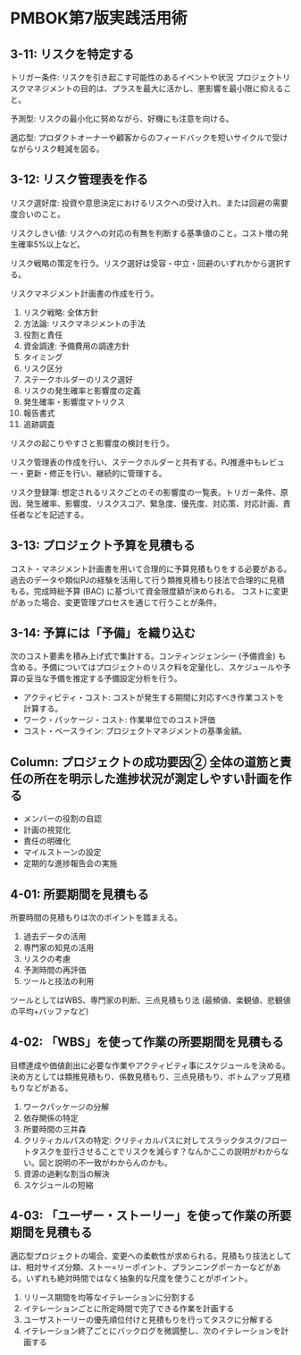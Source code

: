 # PMBOK第7版実践活用術

## 3-11: リスクを特定する

トリガー条件: リスクを引き起こす可能性のあるイベントや状況
プロジェクトリスクマネジメントの目的は、プラスを最大に活かし、悪影響を最小限に抑えること。

予測型: リスクの最小化に努めながら、好機にも注意を向ける。

適応型: プロダクトオーナーや顧客からのフィードバックを短いサイクルで受けながらリスク軽減を図る。

## 3-12: リスク管理表を作る

リスク選好度: 投資や意思決定におけるリスクへの受け入れ、または回避の需要度合いのこと。

リスクしきい値: リスクへの対応の有無を判断する基準値のこと。コスト増の発生確率5%以上など。

リスク戦略の策定を行う。リスク選好は受容・中立・回避のいずれかから選択する。

リスクマネジメント計画書の作成を行う。

1. リスク戦略: 全体方針
2. 方法論: リスクマネジメントの手法
3. 役割と責任
4. 資金調達: 予備費用の調達方針
5. タイミング
6. リスク区分
7. ステークホルダーのリスク選好
8. リスクの発生確率と影響度の定義
9. 発生確率・影響度マトリクス
10. 報告書式
11. 追跡調査

リスクの起こりやすさと影響度の検討を行う。

リスク管理表の作成を行い、ステークホルダーと共有する。PJ推進中もレビュー・更新・修正を行い、継続的に管理する。

リスク登録簿: 想定されるリスクごとのその影響度の一覧表。トリガー条件、原因、発生確率、影響度、リスクスコア、緊急度、優先度、対応策、対応計画、責任者などを記述する。

## 3-13: プロジェクト予算を見積もる

コスト・マネジメント計画書を用いて合理的に予算見積もりをする必要がある。過去のデータや類似PJの経験を活用して行う類推見積もり技法で合理的に見積もる。完成時総予算 (BAC) に基づいて資金限度額が決められる。
コストに変更があった場合、変更管理プロセスを通じて行うことが条件。

## 3-14: 予算には「予備」を織り込む

次のコスト要素を積み上げ式で集計する。コンティンジェンシー (予備資金) も含める。予備についてはプロジェクトのリスク料を定量化し、スケジュールや予算の妥当な予備を推定する予備設定分析を行う。

- アクティビティ・コスト: コストが発生する期間に対応すべき作業コストを計算する。
- ワーク・パッケージ・コスト: 作業単位でのコスト評価
- コスト・ベースライン: プロジェクトマネジメントの基準金額。

## Column: プロジェクトの成功要因② 全体の道筋と責任の所在を明示した進捗状況が測定しやすい計画を作る

- メンバーの役割の自認
- 計画の視覚化
- 責任の明確化
- マイルストーンの設定
- 定期的な進捗報告会の実施

## 4-01: 所要期間を見積もる

所要時間の見積もりは次のポイントを踏まえる。

1. 過去データの活用
2. 専門家の知見の活用
3. リスクの考慮
4. 予測時間の再評価
5. ツールと技法の利用

ツールとしてはWBS、専門家の判断、三点見積もり法 (最頻値、楽観値、悲観値の平均+バッファなど)

## 4-02: 「WBS」を使って作業の所要期間を見積もる

目標達成や価値創出に必要な作業やアクティビティ事にスケジュールを決める。決め方としては類推見積もり、係数見積もり、三点見積もり、ボトムアップ見積もりなどがある。

1. ワークパッケージの分解
2. 依存関係の特定
3. 所要時間の三井森
4. クリティカルパスの特定: クリティカルパスに対してスラックタスク/フロートタスクを並行させることでリスクを減らす？なんかここの説明がわからない。図と説明の不一致がわからんのかも。
5. 資源の過剰な割当の解決
6. スケジュールの短縮

## 4-03: 「ユーザー・ストーリー」を使って作業の所要期間を見積もる

適応型プロジェクトの場合、変更への柔軟性が求められる。見積もり技法としては、相対サイズ分類、ストー=リーポイント、プランニングポーカーなどがある。いずれも絶対時間ではなく抽象的な尺度を使うことがポイント。

1. リリース期間を均等なイテレーションに分割する
2. イテレーションごとに所定時間で完了できる作業を計画する
3. ユーザストーリーの優先順位付けと見積もりを行ってタスクに分解する
4. イテレーション終了ごとにバックログを微調整し、次のイテレーションを計画する
